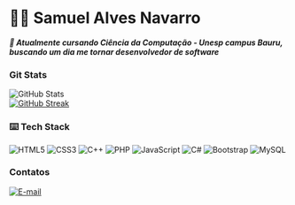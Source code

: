 # 👋🏻 Samuel Alves Navarro

***🌱 Atualmente cursando Ciência da Computação - Unesp campus Bauru, buscando um dia me tornar desenvolvedor de software***


### Git Stats

![GitHub Stats](https://github-readme-stats.vercel.app/api?username=SamuelAlvesNavarro&theme=transparent&bg_color=000&border_color=30A3DC&show_icons=true&icon_color=30A3DC&title_color=E94D5F&text_color=FFF)
<br>
[![GitHub Streak](https://streak-stats.demolab.com/?user=SamuelAlvesNavarro&theme=bear&background=000&border=ffa400&dates=pink)](https://git.io/streak-stats)
<br>

### ⌨️ Tech Stack

![HTML5](https://img.shields.io/badge/HTML5-E34F26?style=for-the-badge&logo=html5&logoColor=white)
![CSS3](https://img.shields.io/badge/CSS3-1572B6?style=for-the-badge&logo=css3&logoColor=white)
![C++](https://img.shields.io/badge/C%2B%2B-00599C?style=for-the-badge&logo=c%2B%2B&logoColor=white)
![PHP](https://img.shields.io/badge/PHP-777BB4?style=for-the-badge&logo=php&logoColor=white)
![JavaScript](https://img.shields.io/badge/JavaScript-F7DF1E?style=for-the-badge&logo=javascript&logoColor=black)
![C#](https://img.shields.io/badge/C%23-239120?style=for-the-badge&logo=c-sharp&logoColor=white)
![Bootstrap](https://img.shields.io/badge/-boostrap-0D1117?style=for-the-badge&logo=bootstrap&labelColor=0D1117)
![MySQL](https://img.shields.io/badge/MySQL-00000F?style=for-the-badge&logo=mysql&logoColor=white)


### Contatos

[![E-mail](https://img.shields.io/badge/-Email-000?style=for-the-badge&logo=microsoft-outlook&logoColor=E94D5F)](mailto:samuelalvesnavarro1@gmail.com)
